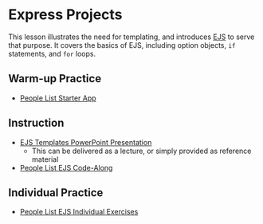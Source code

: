 # Express Projects
This lesson illustrates the need for templating, and introduces [EJS](https://ejs.co/) to serve that purpose. It covers the basics of EJS, including option objects, `if` statements, and `for` loops.

## Warm-up Practice
- [People List Starter App](PeopleListStarterApp.md)

## Instruction
- [EJS Templates PowerPoint Presentation](EjsTemplates.pptx)
    - This can be delivered as a lecture, or simply provided as reference material
- [People List EJS Code-Along](PeopleListEjsCodeAlong.md)

## Individual Practice
- [People List EJS Individual Exercises](PeopleListEjsIndividualExercises.md)